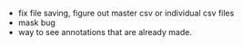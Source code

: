 - fix file saving, figure out master csv or individual csv files
- mask bug
- way to see annotations that are already made.